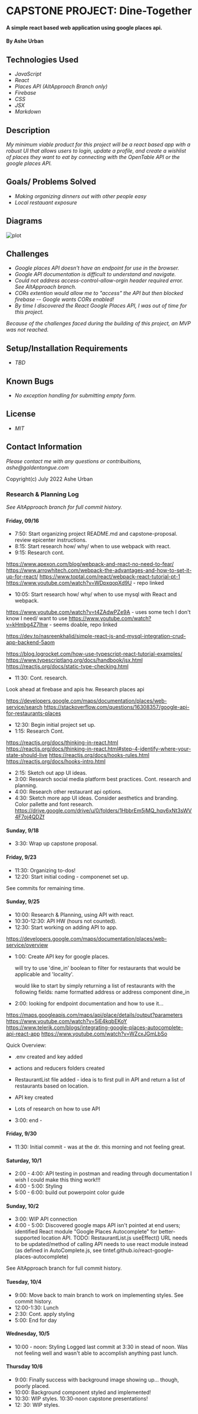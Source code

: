 # CAPSTONE PROJECT: Dine-Together

#### A simple react based web application using google places api.

#### By Ashe Urban

## Technologies Used

* _JavaScript_
* _React_
* _Places API (AltApproach Branch only)_
* _Firebase_
* _CSS_
* _JSX_
* _Markdown_

## Description

_My minimum viable product for this project will be a react based app with a robust UI that allows users to login, update a profile, and create a wishlist of places they want to eat by connecting with the OpenTable API or the google places API._

## Goals/ Problems Solved

* _Making organizing dinners out with other people easy_
* _Local restauant exposure_

## Diagrams

![plot](./img/capstone.png)

## Challenges

* _Google places API doesn't have an endpoint for use in the browser._
* _Google API documentation is difficult to understand and navigate._
* _Could not address access-control-allow-orgin header required error. See AltApproach branch._
* _CORs extention would allow me to "access" the API but then blocked firebase -- Google wants CORs enabled!_
* _By time I discovered the React Google Places API, I was out of time for this project._

_Because of the challenges faced during the building of this project, an MVP was not reached._

## Setup/Installation Requirements

* _TBD_

## Known Bugs

* _No exception handling for submitting empty form._

## License

* _MIT_

## Contact Information

_Please contact me with any questions or contribuitions, ashe@goldentongue.com_

Copyright(c) July 2022 Ashe Urban

### Research & Planning Log

_See AltApproach branch for full commit history._

#### Friday, 09/16 

* 7:50: Start organizing project README.md and capstone-proposal. 
        review epicenter instructions.
* 8:15: Start research how/ why/ when to use webpack with react.
* 9:15: Research cont.

https://www.apexon.com/blog/webpack-and-react-no-need-to-fear/
https://www.arrowhitech.com/webpack-the-advantages-and-how-to-set-it-up-for-react/
https://www.toptal.com/react/webpack-react-tutorial-pt-1
https://www.youtube.com/watch?v=WDpxqopXd9U - repo linked

* 10:05: Start research how/ why/ when to use mysql with React and webpack.

https://www.youtube.com/watch?v=t4ZAdwPZe9A - uses some tech I don't know I need/ want to use
https://www.youtube.com/watch?v=kHmbg4Z7Ihw - seems doable, repo linked 

https://dev.to/nasreenkhalid/simple-react-js-and-mysql-integration-crud-app-backend-5aom

https://blog.logrocket.com/how-use-typescript-react-tutorial-examples/
https://www.typescriptlang.org/docs/handbook/jsx.html
https://reactjs.org/docs/static-type-checking.html

* 11:30: Cont. research.

Look ahead at firebase and apis hw.
Research places api

https://developers.google.com/maps/documentation/places/web-service/search
https://stackoverflow.com/questions/16308357/google-api-for-restaurants-places

* 12:30: Begin initial project set up.
* 1:15: Research Cont.

https://reactjs.org/docs/thinking-in-react.html
https://reactjs.org/docs/thinking-in-react.html#step-4-identify-where-your-state-should-live
https://reactjs.org/docs/hooks-rules.html
https://reactjs.org/docs/hooks-intro.html

* 2:15: Sketch out app UI ideas.
* 3:00: Research social media platform best practices. Cont. research and planning.
* 4:00: Research other restaurant api options.
* 4:30: Sketch more app UI ideas.
        Consider aesthetics and branding.
        Color pallette and font research.
        https://drive.google.com/drive/u/0/folders/1HbbrEm5jMQ_hqv6xNt3sWV4F7oj4QDZf

#### Sunday, 9/18

* 3:30: Wrap up capstone proposal.

#### Friday, 9/23

* 11:30: Organizing to-dos!
* 12:20: Start initial coding - componenet set up.

See commits for remaining time.

#### Sunday, 9/25

* 10:00: Research & Planning, using API with react.
* 10:30-12:30: API HW (hours not counted).
* 12:30: Start working on adding API to app.

https://developers.google.com/maps/documentation/places/web-service/overview

* 1:00: Create API key for google places.
  
  will try to use 'dine_in' boolean to filter for restaurants that would be applicable and 'locality'.

  would like to start by simply returning a list of restaurants with the following fields:
         name
         formatted address or address component
         dine_in

* 2:00:  looking for endpoint documentation and how to use it...

https://maps.googleapis.com/maps/api/place/details/output?parameters
https://www.youtube.com/watch?v=5iE4kqbEKoY
https://www.telerik.com/blogs/integrating-google-places-autocomplete-api-react-app
https://www.youtube.com/watch?v=WZcxJGmLbSo

Quick Overview:
 * .env created and key added
 * actions and reducers folders created
 * RestaurantList file added - idea is to first pull in API and return a list of restaurants based on location.
 * API key created
 * Lots of research on how to use API

* 3:00: end -

#### Friday, 9/30

* 11:30: Initial commit - was at the dr. this morning and not feeling great.

#### Saturday, 10/1

* 2:00 - 4:00: API testing in postman and reading through documentation I wish I could make this thing work!!!
* 4:00 - 5:00: Styling
* 5:00 - 6:00: build out powerpoint color guide

#### Sunday, 10/2

* 3:00: WIP API connection
* 4:00 - 5:00: Discovered google maps API isn't pointed at end users; identified React module "Google Places Autocomplete" for better-supported location API. TODO: RestaurantList.js useEffect() URL needs to be updated/method of calling API needs to use react module instead (as defined in AutoComplete.js, see tintef.github.io/react-google-places-autocomplete)

See AltApproach branch for full commit history.

#### Tuesday, 10/4

* 9:00: Move back to main branch to work on implementing styles. See commit history.
* 12:00-1:30: Lunch
* 2:30: Cont. apply styling
* 5:00: End for day

#### Wednesday, 10/5

* 10:00 - noon: Styling
Logged last commit at 3:30 in stead of noon. Was not feeling well and wasn't able to accomplish anything past lunch.

#### Thursday 10/6

* 9:00: Finally success with background image showing up... though, poorly placed.
* 10:00: Background component styled and implemented!
* 10:30: WIP styles.
10:30-noon capstone presentations!
* 12: 30: WIP styles.

